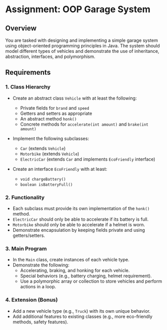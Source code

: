 # Assignment: OOP Garage System

## Overview
You are tasked with designing and implementing a simple garage system using object-oriented programming principles in Java. The system should model different types of vehicles and demonstrate the use of inheritance, abstraction, interfaces, and polymorphism.

## Requirements

### 1. Class Hierarchy
- Create an abstract class `Vehicle` with at least the following:
  - Private fields for `brand` and `speed`
  - Getters and setters as appropriate
  - An abstract method `honk()`
  - Concrete methods for `accelerate(int amount)` and `brake(int amount)`

- Implement the following subclasses:
  - `Car` (extends `Vehicle`)
  - `Motorbike` (extends `Vehicle`)
  - `ElectricCar` (extends `Car` and implements `EcoFriendly` interface)

- Create an interface `EcoFriendly` with at least:
  - `void chargeBattery()`
  - `boolean isBatteryFull()`

### 2. Functionality
- Each subclass must provide its own implementation of the `honk()` method.
- `ElectricCar` should only be able to accelerate if its battery is full.
- `Motorbike` should only be able to accelerate if a helmet is worn.
- Demonstrate encapsulation by keeping fields private and using getters/setters.

### 3. Main Program
- In the `Main` class, create instances of each vehicle type.
- Demonstrate the following:
  - Accelerating, braking, and honking for each vehicle.
  - Special behaviors (e.g., battery charging, helmet requirement).
  - Use a polymorphic array or collection to store vehicles and perform actions in a loop.

### 4. Extension (Bonus)
- Add a new vehicle type (e.g., `Truck`) with its own unique behavior.
- Add additional features to existing classes (e.g., more eco-friendly methods, safety features).
